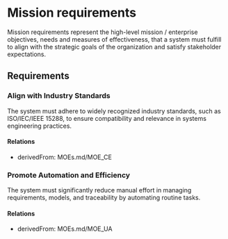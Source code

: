 # Mission requirements

Mission requirements represent the high-level mission / enterprise  objectives, needs and measures of effectiveness, that a system must fulfill to align with the strategic goals of the organization and satisfy stakeholder expectations. 


## Requirements

### Align with Industry Standards

The system must adhere to widely recognized industry standards, such as ISO/IEC/IEEE 15288, to ensure compatibility and relevance in systems engineering practices.

#### Relations
  * derivedFrom: MOEs.md/MOE_CE


### Promote Automation and Efficiency

The system must significantly reduce manual effort in managing requirements, models, and traceability by automating routine tasks.

#### Relations
  * derivedFrom: MOEs.md/MOE_UA


